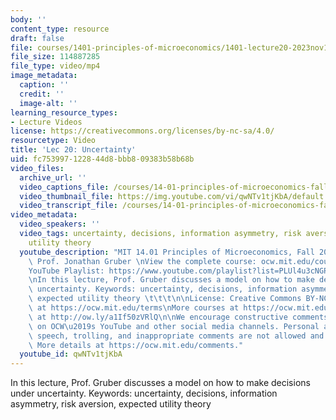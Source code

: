 ```yaml
---
body: ''
content_type: resource
draft: false
file: courses/1401-principles-of-microeconomics/1401-lecture20-2023nov15_360p_16_9.mp4
file_size: 114887285
file_type: video/mp4
image_metadata:
  caption: ''
  credit: ''
  image-alt: ''
learning_resource_types:
- Lecture Videos
license: https://creativecommons.org/licenses/by-nc-sa/4.0/
resourcetype: Video
title: 'Lec 20: Uncertainty'
uid: fc753997-1228-44d8-bbb8-09383b58b68b
video_files:
  archive_url: ''
  video_captions_file: /courses/14-01-principles-of-microeconomics-fall-2023/1cJ70aRnRvSeFryA5TlGJ_dJGUMguhEam_transcript.webvtt
  video_thumbnail_file: https://img.youtube.com/vi/qwNTv1tjKbA/default.jpg
  video_transcript_file: /courses/14-01-principles-of-microeconomics-fall-2023/1cJ70aRnRvSeFryA5TlGJ_dJGUMguhEam_transcript.pdf
video_metadata:
  video_speakers: ''
  video_tags: uncertainty, decisions, information asymmetry, risk aversion, expected
    utility theory
  youtube_description: "MIT 14.01 Principles of Microeconomics, Fall 2023 \nInstructor:\
    \ Prof. Jonathan Gruber \nView the complete course: ocw.mit.edu/courses/14-01-principles-of-microeconomics-spring-2023/\n\
    YouTube Playlist: https://www.youtube.com/playlist?list=PLUl4u3cNGP60V7HxLYRaJMbFzP77bzEjb\n\
    \nIn this lecture, Prof. Gruber discusses a model on how to make decisions under\
    \ uncertainty. Keywords: uncertainty, decisions, information asymmetry, risk aversion,\
    \ expected utility theory \t\t\t\n\nLicense: Creative Commons BY-NC-SA\nMore information\
    \ at https://ocw.mit.edu/terms\nMore courses at https://ocw.mit.edu\nSupport OCW\
    \ at http://ow.ly/a1If50zVRlQ\n\nWe encourage constructive comments and discussion\
    \ on OCW\u2019s YouTube and other social media channels. Personal attacks, hate\
    \ speech, trolling, and inappropriate comments are not allowed and may be removed.\
    \ More details at https://ocw.mit.edu/comments."
  youtube_id: qwNTv1tjKbA
---
```

In this lecture, Prof. Gruber discusses a model on how to make decisions under uncertainty. Keywords: uncertainty, decisions, information asymmetry, risk aversion, expected utility theory